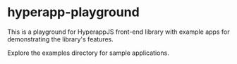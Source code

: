 # hyperapp-playground

This is a playground for HyperappJS front-end library with example apps for demonstrating the library's features.

Explore the examples directory for sample applications.